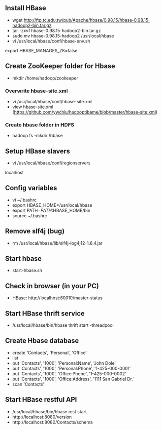 ## Install HBase 
- wget http://ftp.tc.edu.tw/pub/Apache/hbase/0.98.15/hbase-0.98.15-hadoop2-bin.tar.gz
- tar -zxvf hbase-0.98.15-hadoop2-bin.tar.gz
- sudo mv hbase-0.98.15-hadoop2 /usr/local/hbase
- vi /usr/local/hbase/conf/hbase-env.sh

export HBASE_MANAGES_ZK=false


## Create ZooKeeper folder for Hbase 
- mkdir /home/hadoop/zookeeper

### Overwrite hbase-site.xml 
- vi /usr/local/hbase/conf/hbase-site.xml
- view hbase-site.xml (https://github.com/ywchiu/hadooptibame/blob/master/hbase-site.xml)

### Create hbase folder in HDFS
- hadoop fs -mkdir /hbase

## Setup HBase slavers 
- vi /usr/local/hbase/conf/regionservers

localhost

## Config variables 
- vi ~/.bashrc
- export HBASE_HOME=/usr/local/hbase
- export PATH=$PATH:$HBASE_HOME/bin
- source ~/.bashrc

## Remove slf4j (bug)
- rm /usr/local/hbase/lib/slf4j-log4j12-1.6.4.jar

## Start hbase 
- start-hbase.sh

## Check in browser (in your PC)
- HBase: http://localhost:60010/master-status

## Start HBase thrift service
- /usr/local/hbase/bin/hbase thrift start -threadpool

## Create Hbase database
- create 'Contacts', 'Personal', 'Office'
- list
- put 'Contacts', '1000', 'Personal:Name', 'John Dole'
- put 'Contacts', '1000', 'Personal:Phone', '1-425-000-0001'
- put 'Contacts', '1000', 'Office:Phone', '1-425-000-0002'
- put 'Contacts', '1000', 'Office:Address', '1111 San Gabriel Dr.'
- scan 'Contacts'

## Start HBase restful API
- /usr/local/hbase/bin/hbase rest start
- http://localhost:8080/version
- http://localhost:8080/Contacts/schema
